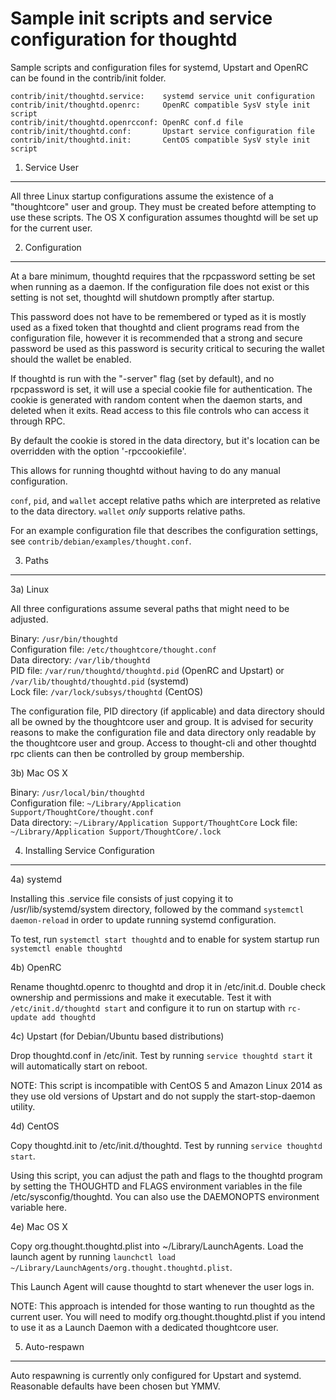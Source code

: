 Sample init scripts and service configuration for thoughtd
==========================================================

Sample scripts and configuration files for systemd, Upstart and OpenRC
can be found in the contrib/init folder.

    contrib/init/thoughtd.service:    systemd service unit configuration
    contrib/init/thoughtd.openrc:     OpenRC compatible SysV style init script
    contrib/init/thoughtd.openrcconf: OpenRC conf.d file
    contrib/init/thoughtd.conf:       Upstart service configuration file
    contrib/init/thoughtd.init:       CentOS compatible SysV style init script

1. Service User
---------------------------------

All three Linux startup configurations assume the existence of a "thoughtcore" user
and group.  They must be created before attempting to use these scripts.
The OS X configuration assumes thoughtd will be set up for the current user.

2. Configuration
---------------------------------

At a bare minimum, thoughtd requires that the rpcpassword setting be set
when running as a daemon.  If the configuration file does not exist or this
setting is not set, thoughtd will shutdown promptly after startup.

This password does not have to be remembered or typed as it is mostly used
as a fixed token that thoughtd and client programs read from the configuration
file, however it is recommended that a strong and secure password be used
as this password is security critical to securing the wallet should the
wallet be enabled.

If thoughtd is run with the "-server" flag (set by default), and no rpcpassword is set,
it will use a special cookie file for authentication. The cookie is generated with random
content when the daemon starts, and deleted when it exits. Read access to this file
controls who can access it through RPC.

By default the cookie is stored in the data directory, but it's location can be overridden
with the option '-rpccookiefile'.

This allows for running thoughtd without having to do any manual configuration.

`conf`, `pid`, and `wallet` accept relative paths which are interpreted as
relative to the data directory. `wallet` *only* supports relative paths.

For an example configuration file that describes the configuration settings,
see `contrib/debian/examples/thought.conf`.

3. Paths
---------------------------------

3a) Linux

All three configurations assume several paths that might need to be adjusted.

Binary:              `/usr/bin/thoughtd`  
Configuration file:  `/etc/thoughtcore/thought.conf`  
Data directory:      `/var/lib/thoughtd`  
PID file:            `/var/run/thoughtd/thoughtd.pid` (OpenRC and Upstart) or `/var/lib/thoughtd/thoughtd.pid` (systemd)  
Lock file:           `/var/lock/subsys/thoughtd` (CentOS)  

The configuration file, PID directory (if applicable) and data directory
should all be owned by the thoughtcore user and group.  It is advised for security
reasons to make the configuration file and data directory only readable by the
thoughtcore user and group.  Access to thought-cli and other thoughtd rpc clients
can then be controlled by group membership.

3b) Mac OS X

Binary:              `/usr/local/bin/thoughtd`  
Configuration file:  `~/Library/Application Support/ThoughtCore/thought.conf`  
Data directory:      `~/Library/Application Support/ThoughtCore`
Lock file:           `~/Library/Application Support/ThoughtCore/.lock`

4. Installing Service Configuration
-----------------------------------

4a) systemd

Installing this .service file consists of just copying it to
/usr/lib/systemd/system directory, followed by the command
`systemctl daemon-reload` in order to update running systemd configuration.

To test, run `systemctl start thoughtd` and to enable for system startup run
`systemctl enable thoughtd`

4b) OpenRC

Rename thoughtd.openrc to thoughtd and drop it in /etc/init.d.  Double
check ownership and permissions and make it executable.  Test it with
`/etc/init.d/thoughtd start` and configure it to run on startup with
`rc-update add thoughtd`

4c) Upstart (for Debian/Ubuntu based distributions)

Drop thoughtd.conf in /etc/init.  Test by running `service thoughtd start`
it will automatically start on reboot.

NOTE: This script is incompatible with CentOS 5 and Amazon Linux 2014 as they
use old versions of Upstart and do not supply the start-stop-daemon utility.

4d) CentOS

Copy thoughtd.init to /etc/init.d/thoughtd. Test by running `service thoughtd start`.

Using this script, you can adjust the path and flags to the thoughtd program by
setting the THOUGHTD and FLAGS environment variables in the file
/etc/sysconfig/thoughtd. You can also use the DAEMONOPTS environment variable here.

4e) Mac OS X

Copy org.thought.thoughtd.plist into ~/Library/LaunchAgents. Load the launch agent by
running `launchctl load ~/Library/LaunchAgents/org.thought.thoughtd.plist`.

This Launch Agent will cause thoughtd to start whenever the user logs in.

NOTE: This approach is intended for those wanting to run thoughtd as the current user.
You will need to modify org.thought.thoughtd.plist if you intend to use it as a
Launch Daemon with a dedicated thoughtcore user.

5. Auto-respawn
-----------------------------------

Auto respawning is currently only configured for Upstart and systemd.
Reasonable defaults have been chosen but YMMV.
